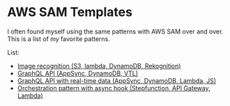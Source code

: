 # AWS SAM Templates

I often found myself using the same patterns with AWS SAM over and over. This is a list of my favorite patterns.

List:

- [Image recognition (S3, lambda, DynamoDB, Rekognition)](/rekognition/)
- [GraphQL API (AppSync, DynamoDB, VTL)](/graphqlAPI/)
- [GraphQL API with real-time data (AppSync, DynamoDB, Lambda, JS)](/subscriptionGraphqlAPI/)
- [Orchestration pattern with async hook (Stepfunction, API Gateway, Lambda)](/orchestration/)
